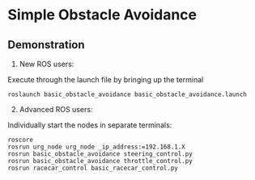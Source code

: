 # Simple Obstacle Avoidance

## Demonstration

1. New ROS users:

Execute through the launch file by bringing up the terminal
```
roslaunch basic_obstacle_avoidance basic_obstacle_avoidance.launch
```

2. Advanced ROS users:

Individually start the nodes in separate terminals:
```
roscore
rosrun urg_node urg_node _ip_address:=192.168.1.X
rosrun basic_obstacle_avoidance steering_control.py
rosrun basic_obstacle_avoidance throttle_control.py
rosrun racecar_control basic_racecar_control.py
```
